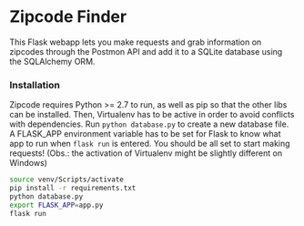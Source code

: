 # Zipcode Finder

This Flask webapp lets you make requests and grab information on zipcodes through the Postmon API and add it to a SQLite database using the SQLAlchemy ORM.

### Installation

Zipcode requires Python >= 2.7 to run, as well as pip so that the other libs can be installed. Then, Virtualenv has to be active in order to avoid conflicts with dependencies.
Run ``python database.py`` to create a new database file. A FLASK_APP environment variable has to be set for Flask to know what app to run when ``flask run`` is entered. You should be all set to start making requests!
(Obs.: the activation of Virtualenv might be slightly different on Windows)

```sh
source venv/Scripts/activate
pip install -r requirements.txt
python database.py
export FLASK_APP=app.py
flask run
```
